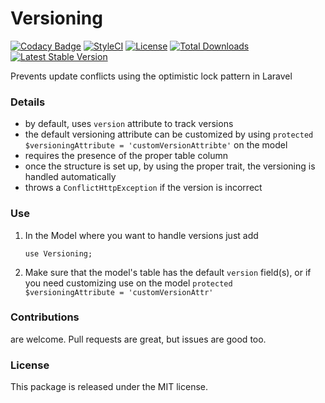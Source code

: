 <!--h-->
# Versioning
[![Codacy Badge](https://api.codacy.com/project/badge/Grade/c2848e5734e44faab61fb3391a91a11e)](https://www.codacy.com/app/laravel-enso/TrackWho?utm_source=github.com&utm_medium=referral&utm_content=laravel-enso/TrackWho&utm_campaign=badger)
[![StyleCI](https://styleci.io/repos/85499255/shield?branch=master)](https://styleci.io/repos/85499255)
[![License](https://poser.pugx.org/laravel-enso/versioning/license)](https://packagist.org/packages/laravel-enso/versioning)
[![Total Downloads](https://poser.pugx.org/laravel-enso/versioning/downloads)](https://packagist.org/packages/laravel-enso/versioning)
[![Latest Stable Version](https://poser.pugx.org/laravel-enso/versioning/version)](https://packagist.org/packages/laravel-enso/versioning)
<!--/h-->

Prevents update conflicts using the optimistic lock pattern in Laravel

### Details

- by default, uses `version` attribute to track versions
- the default versioning attribute can be customized by using `protected $versioningAttribute = 'customVersionAttribte'` on the model
- requires the presence of the proper table column
- once the structure is set up, by using the proper trait, the versioning is handled automatically
- throws a `ConflictHttpException` if the version is incorrect

### Use

1. In the Model where you want to handle versions just add

    ```
    use Versioning;
    ```

2. Make sure that the model's table has the default `version` field(s), or if you need customizing use on the model `protected $versioningAttribute = 'customVersionAttr'`

<!--h-->
### Contributions

are welcome. Pull requests are great, but issues are good too.

### License

This package is released under the MIT license.
<!--/h-->